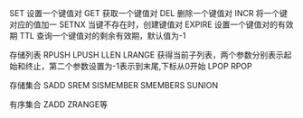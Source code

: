 SET     设置一个键值对
GET     获取一个键值对
DEL     删除一个键值对
INCR    将一个键对应的值加一
SETNX   当键不存在时，创建键值对
EXPIRE  设置一个键值对的有效期
TTL     查询一个键值对的剩余有效期，默认值为-1

存储列表
RPUSH
LPUSH
LLEN
LRANGE  获得当前子列表，两个参数分别表示起始和终止，第二个参数设置为-1表示到末尾,下标从0开始
LPOP
RPOP


存储集合
SADD
SREM
SISMEMBER
SMEMBERS
SUNION

有序集合
ZADD
ZRANGE等
